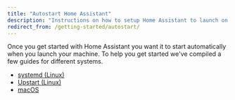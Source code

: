 ```yaml
---
title: "Autostart Home Assistant"
description: "Instructions on how to setup Home Assistant to launch on start."
redirect_from: /getting-started/autostart/
---
```


Once you get started with Home Assistant you want it to start automatically when you launch your machine. To help you get started we've compiled a few guides for different systems.

 - [systemd (Linux)](/docs/autostart/systemd/)
 - [Upstart (Linux)](/docs/autostart/upstart/)
 - [macOS](/docs/autostart/macos/)
